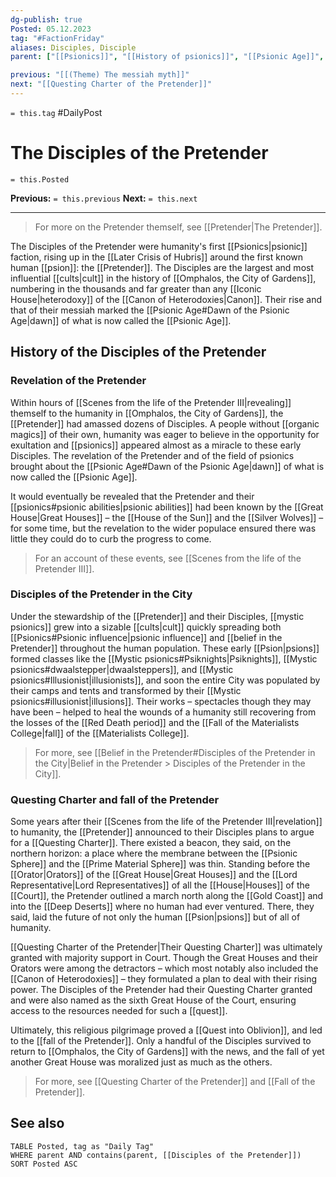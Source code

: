 ```yaml
---
dg-publish: true
Posted: 05.12.2023
tag: "#FactionFriday"
aliases: Disciples, Disciple
parent: ["[[Psionics]]", "[[History of psionics]]", "[[Psionic Age]]", "[[Belief in the Pretender]]", "[[Psion]]", "[[Mystic psionics]]", "[[Questing Charter of the Pretender]]", "[[Fallen Houses]]"]

previous: "[[(Theme) The messiah myth]]"
next: "[[Questing Charter of the Pretender]]"
---
```

`= this.tag` #DailyPost 
# The Disciples of the Pretender
`= this.Posted`

**Previous:** `= this.previous`
**Next:** `= this.next`

---

> For more on the Pretender themself, see [[Pretender|The Pretender]].

The Disciples of the Pretender were humanity's first [[Psionics|psionic]] faction, rising up in the [[Later Crisis of Hubris]] around the first known human [[psion]]: the [[Pretender]]. The Disciples are the largest and most influential [[cults|cult]] in the history of [[Omphalos, the City of Gardens]], numbering in the thousands and far greater than any [[Iconic House|heterodoxy]] of the [[Canon of Heterodoxies|Canon]]. Their rise and that of their messiah marked the [[Psionic Age#Dawn of the Psionic Age|dawn]] of what is now called the [[Psionic Age]].

## History of the Disciples of the Pretender

### Revelation of the Pretender

Within hours of [[Scenes from the life of the Pretender III|revealing]] themself to the humanity in [[Omphalos, the City of Gardens]], the [[Pretender]] had amassed dozens of Disciples. A people without [[organic magics]] of their own, humanity was eager to believe in the opportunity for exultation and [[psionics]] appeared almost as a miracle to these early Disciples. The revelation of the Pretender and of the field of psionics brought about the [[Psionic Age#Dawn of the Psionic Age|dawn]] of what is now called the [[Psionic Age]].

It would eventually be revealed that the Pretender and their [[psionics#psionic abilities|psionic abilities]] had been known by the [[Great House|Great Houses]] – the [[House of the Sun]] and the [[Silver Wolves]] – for some time, but the revelation to the wider populace ensured there was little they could do to curb the progress to come.

> For an account of these events, see [[Scenes from the life of the Pretender III]].

### Disciples of the Pretender in the City

Under the stewardship of the [[Pretender]] and their Disciples, [[mystic psionics]] grew into a sizable [[cults|cult]] quickly spreading both [[Psionics#Psionic influence|psionic influence]] and [[belief in the Pretender]] throughout the human population. These early [[Psion|psions]] formed classes like the [[Mystic psionics#Psiknights|Psiknights]], [[Mystic psionics#dwaalstepper|dwaalsteppers]], and [[Mystic psionics#Illusionist|illusionists]], and soon the entire City was populated by their camps and tents and transformed by their [[Mystic psionics#illusionist|illusions]]. Their works – spectacles though they may have been – helped to heal the wounds of a humanity still recovering from the losses of the [[Red Death period]] and the [[Fall of the Materialists College|fall]] of the [[Materialists College]].

> For more, see [[Belief in the Pretender#Disciples of the Pretender in the City|Belief in the Pretender > Disciples of the Pretender in the City]].

### Questing Charter and fall of the Pretender

Some years after their [[Scenes from the life of the Pretender III|revelation]] to humanity, the [[Pretender]] announced to their Disciples plans to argue for a [[Questing Charter]]. There existed a beacon, they said, on the northern horizon: a place where the membrane between the [[Psionic Sphere]] and the [[Prime Material Sphere]] was thin. Standing before the [[Orator|Orators]] of the [[Great House|Great Houses]] and the [[Lord Representative|Lord Representatives]] of all the [[House|Houses]] of the [[Court]], the Pretender outlined a march north along the [[Gold Coast]] and into the [[Deep Deserts]] where no human had ever ventured. There, they said, laid the future of not only the human [[Psion|psions]] but of all of humanity.

[[Questing Charter of the Pretender|Their Questing Charter]] was ultimately granted with majority support in Court. Though the Great Houses and their Orators were among the detractors – which most notably also included the [[Canon of Heterodoxies]] – they formulated a plan to deal with their rising power. The Disciples of the Pretender had their Questing Charter granted and were also named as the sixth Great House of the Court, ensuring access to the resources needed for such a [[quest]].

Ultimately, this religious pilgrimage proved a [[Quest into Oblivion]], and led to the [[fall of the Pretender]]. Only a handful of the Disciples survived to return to [[Omphalos, the City of Gardens]] with the news, and the fall of yet another Great House was moralized just as much as the others.

> For more, see [[Questing Charter of the Pretender]] and [[Fall of the Pretender]].

## See also
```dataview
TABLE Posted, tag as "Daily Tag"
WHERE parent AND contains(parent, [[Disciples of the Pretender]])
SORT Posted ASC
```